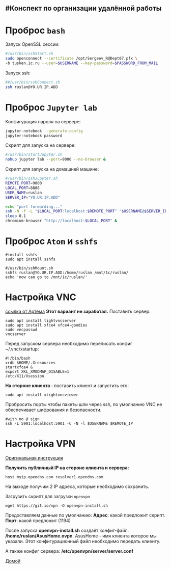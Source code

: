 #Конспект по организации удалённой работы
----

# Проброс `bash`  
Запуск OpenSSL сессии:
```bash
#/usr/bin/sshStart.sh
sudo openconnect --certificate /opt/Sergeev_R@Dept07.pfx \
-b tusken.1c.ru --user=$USERNAME --key-password=$PASSWORD_FROM_MAIL
```
Запуск ssh:
```bash
##/usr/bin/sshConnect.sh
ssh ruslan@YO.UR.IP.ADD
```


# Проброс `Jupyter lab`
Конфигурация пароля на сервере:
```bash
jupyter-notebook --generate-config
jupyter-notebook password
```
Скрипт для запуска на сервере:
```bash
#/usr/bin/startJupyter.sh
nohup jupyter lab --port=9000 --no-browser &
```
Скрипт для запуска на домашней машине:
```bash
#/usr/bin/sshJupyter.sh
REMOTE_PORT=9000
LOCAL_PORT=8888
USER_NAME=ruslan
SERVER_IP="YO.UR.IP.ADD"

echo "port forwarding..."
ssh -N -f -L "$LOCAL_PORT:localhost:$REMOTE_PORT" "$USERNAME@$SERVER_IP"
sleep 0.1
chromium-browser "http://localhost:$LOCAL_PORT" &
```
# Проброс `Atom` и `sshfs`
```shell
#install sshfs
sudo apt install sshfs
```

```shell
#/usr/bin/sshMount.sh
sshfs ruslan@YO.UR.IP.ADD:/home/ruslan /mnt/1c/ruslan/
echo 'now can go to /mnt/1c/ruslan/'
```

# Настройка VNC
[ссылка от Артёма](https://www.digitalocean.com/community/tutorials/how-to-install-and-configure-vnc-on-ubuntu-18-04)
**Этот вариант не заработал.**
Поставить сервер:
```shell
sudo apt install tightvncserver
sudo apt install xfce4 xfce4-goodies
sudo vncpasswd
vncserver
```
Перед запуском сервера необходимо переписать конфиг ~/.vnc/xstartup:
```shell
#!/bin/bash
xrdb $HOME/.Xresources
startxfce4 &
export XKL_XMODMAP_DISABLE=1
/etc/X11/Xsession
```
**На стороне клиента** : поставить клиент и запустить его:
```shell
sudo apt install xtightvncviewer
```
Пробросить порты чтобы пакеты шли через ssh, по умолчанию VNC не обеспечивает
шифрования и безопасности.
```shell
#with no @ sign
ssh -L 5901:localhost:5901 -C -N -l $USERNAME $REMOTE_IP
```

# Настройка VPN
[Оригинальная инструкция](https://www.cyberciti.biz/faq/howto-setup-openvpn-server-on-ubuntu-linux-14-04-or-16-04-lts/)

**Получить публичный IP на стороне клиента и сервера:**
```shell
host myip.opendns.com resolver1.opendns.com
```
На выходе получим 2 IP адреса, которые необходимо сохранить.

Загрузить скрипт для загрузки `openvpn`
```shell
wget https://git.io/vpn -O openvpn-install.sh
```
Предоставляем данные по умолчанию:
**Адрес**: какой предложит скрипт.
**Порт**: какой предложит (1194)

После запуска **openvpn-install.sh** создаёт конфиг-файл.
**/home/ruslan/AsusHome.ovpn**.
AsusHome - имя клиента которое мы указали.
Этот конфигурационный файл необходимо передать клиенту.

А также конфиг сервера:
**/etc/openvpn/server/server.conf**

[Домой](index.html)
